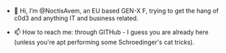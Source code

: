 - 👋 Hi, I’m @NoctisAvem, an EU based GEN-X F, trying to get the hang of c0d3 and anything IT and business related. 
<!---
- 👀 I’m interested in aquiring knowledge about programming, data analysis, machine learning, ERP systems, cloud solutions, IoT, stock markets etc.
- 🌱 I’m currently learning about pointclouds and when the chance arises, I also plan to explore UE5 and photogrammetry in general. I tinkered a bit with Python and plan to further gain some understanding about cloud services, ERP systems and general IT related info. 
- 💞️ I’m looking for people to collaborate/co-learn with, about any topic related to programming, especially if it's used with data analytics and visualisation, or specific scientific pursuits. Lately I've also become interested in learning about VR, AR and UE. As a beginner in all of this, it has become a tough decission, where to put my emphasis on.
--->
- 📫 How to reach me: through GITHub - I guess you are already here (unless you're apt performing some Schroedinger's cat tricks). 

<!---
NoctisAvem/NoctisAvem is a ✨ special ✨ repository because its `README.md` (this file) appears on your GitHub profile.
You can click the Preview link to take a look at your changes.
--->
